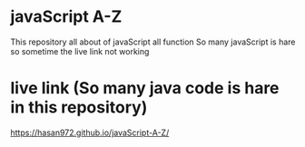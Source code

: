 # javaScript A-Z
 This repository all about of javaScript all function
 So many javaScript is hare so sometime the live link not working
 # live link (So many java code is hare in this repository)
  https://hasan972.github.io/javaScript-A-Z/
